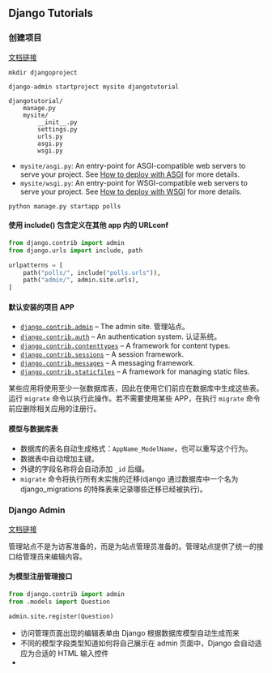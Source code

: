 ## Django Tutorials

### 创建项目

[文档链接](https://docs.djangoproject.com/en/5.1/intro/tutorial01/)

```shell
mkdir djangoproject
```

```shell
django-admin startproject mysite djangotutorial
```

``````
djangotutorial/
    manage.py
    mysite/
        __init__.py
        settings.py
        urls.py
        asgi.py
        wsgi.py
``````

- `mysite/asgi.py`: An entry-point for ASGI-compatible web servers to serve your project. See [How to deploy with ASGI](https://docs.djangoproject.com/en/5.1/howto/deployment/asgi/) for more details.
- `mysite/wsgi.py`: An entry-point for WSGI-compatible web servers to serve your project. See [How to deploy with WSGI](https://docs.djangoproject.com/en/5.1/howto/deployment/wsgi/) for more details.

```shel
python manage.py startapp polls
```

#### 使用 include() 包含定义在其他 app 内的 URLconf

``` python
from django.contrib import admin
from django.urls import include, path

urlpatterns = [
    path("polls/", include("polls.urls")),
    path("admin/", admin.site.urls),
]
```

#### 默认安装的项目 APP 

- [`django.contrib.admin`](https://docs.djangoproject.com/en/5.1/ref/contrib/admin/#module-django.contrib.admin) – The admin site. 管理站点。
- [`django.contrib.auth`](https://docs.djangoproject.com/en/5.1/topics/auth/#module-django.contrib.auth) – An authentication system. 认证系统。
- [`django.contrib.contenttypes`](https://docs.djangoproject.com/en/5.1/ref/contrib/contenttypes/#module-django.contrib.contenttypes) – A framework for content types.  
- [`django.contrib.sessions`](https://docs.djangoproject.com/en/5.1/topics/http/sessions/#module-django.contrib.sessions) – A session framework. 
- [`django.contrib.messages`](https://docs.djangoproject.com/en/5.1/ref/contrib/messages/#module-django.contrib.messages) – A messaging framework. 
- [`django.contrib.staticfiles`](https://docs.djangoproject.com/en/5.1/ref/contrib/staticfiles/#module-django.contrib.staticfiles) – A framework for managing static files.

某些应用将使用至少一张数据库表，因此在使用它们前应在数据库中生成这些表。运行 `migrate` 命令以执行此操作。若不需要使用某些 APP，在执行 `migrate` 命令前应删除相关应用的注册行。

#### 模型与数据库表

- 数据库的表名自动生成格式：`AppName_ModelName`，也可以重写这个行为。
- 数据表中自动增加主键。
- 外键的字段名称将会自动添加 `_id` 后缀。
- `migrate` 命令将执行所有未实施的迁移(django 通过数据库中一个名为 django_migrations 的特殊表来记录哪些迁移已经被执行)。

### Django Admin

[文档链接](https://docs.djangoproject.com/en/5.1/intro/tutorial02/#introducing-the-django-admin)

管理站点不是为访客准备的，而是为站点管理员准备的。管理站点提供了统一的接口给管理员来编辑内容。

#### 为模型注册管理接口

```python
from django.contrib import admin
from .models import Question

admin.site.register(Question)
```

- 访问管理页面出现的编辑表单由 Django 根据数据库模型自动生成而来
- 不同的模型字段类型知道如何将自己展示在 admin 页面中，Django 会自动适应为合适的 HTML 输入控件
- 
